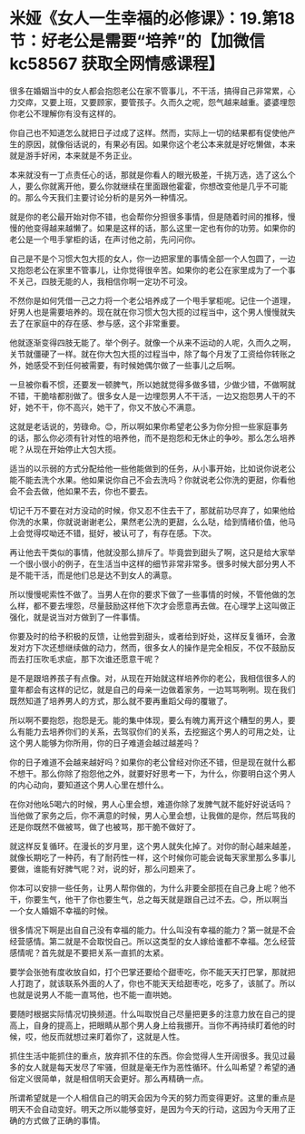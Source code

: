 # 米娅《女人一生幸福的必修课》：19.第18节：好老公是需要“培养”的【加微信 kc58567 获取全网情感课程】

很多在婚姻当中的女人都会抱怨老公在家不管事儿，不干活，搞得自己非常累，心力交瘁，又要上班，又要顾家，要管孩子。久而久之呢，怨气越来越重。婆婆埋怨你老公不理解你有没有这样的。

你自己也不知道怎么就把日子过成了这样。然而，实际上一切的结果都有促使他产生的原因，就像俗话说的，有果必有因。如果你这个老公本来就是好吃懒做，本来就是游手好闲，本来就是不务正业。

本来就没有一丁点责任心的话，那就是你看人的眼光极差，千挑万选，选了这么个人，要么你就离开他，要么你就继续在里面跟他霍霍，你想改变他是几乎不可能的。那么今天我们主要讨论分析的是另外一种情况。

就是你的老公最开始对你不错，也会帮你分担很多事情，但是随着时间的推移，慢慢的他变得越来越懒了。如果是这样的话，那么这里一定也有你的功劳。如果你的老公是一个甩手掌柜的话，在声讨他之前，先问问你。

自己是不是个习惯大包大揽的女人，你一边把家里的事情全部一个人包圆了，一边又抱怨老公在家里不管事儿，让你觉得很辛苦。如果你的老公在家里成为了一个事不关己，四肢无能的人，我相信你啊一定功不可没。

不然你是如何凭借一己之力将一个老公培养成了一个甩手掌柜呢。记住一个道理，好男人也是需要培养的。现在就在你习惯大包大揽的过程当中，这个男人慢慢就失去了在家庭中的存在感、参与感，这个非常重要。

他就逐渐变得四肢无能了。举个例子。就像一个从来不运动的人呢，久而久之啊，关节就僵硬了一样。就在你大包大揽的过程当中，除了每个月发了工资给你转账之外，她感受不到任何被需要，有时候她偶尔做了一些事儿之后啊。

一旦被你看不惯，还要发一顿脾气，所以她就觉得多做多错，少做少错，不做啊就不错，干脆啥都别做了。很多女人是一边埋怨男人不干活，一边又抱怨男人干的不好，她不干，你不高兴，她干了，你又不放心不满意。

这就是老话说的，劳碌命。😊，所以啊如果你希望老公多为你分担一些家庭事务的话，那么你必须有针对性的培养他，而不是抱怨和无休止的争吵。那么怎么培养呢？从现在开始停止大包大揽。

适当的以示弱的方式分配给他一些他能做到的任务，从小事开始，比如说你说老公能不能去洗个水果。他如果说你自己不会去洗吗？你就说老公你洗的更甜，你看他会不会去做，他如果不去，你也不要去。

切记千万不要在对方没动的时候，你又忍不住去干了，那就前功尽弃了，如果他给你洗的水果，你就说谢谢老公，果然老公洗的更甜，么么哒，给到情绪价值，他马上会觉得哎呦还不错，挺好，被认可了，有存在感。下次。

再让他去干类似的事情，他就没那么排斥了。毕竟尝到甜头了啊，这只是给大家举一个很小很小的例子，在生活当中这样的细节非常非常多。很多时候大部分男人不是不能干活，而是他们总是达不到女人的满意。

所以慢慢呢索性不做了。当男人在你的要求下做了一些事情的时候，不管他做的怎么样，都不要去埋怨，尽量鼓励这样他下次才会愿意再去做。在心理学上这叫做正强化，就是说当对方做到了一件事情。

你要及时的给予积极的反馈，让他尝到甜头，或者给到好处，这样反复循环，会激发对方下次还想继续做的动力，然而，很多女人的操作是完全相反，不仅不鼓励反而去打压吹毛求疵，那下次谁还愿意干呢？

是不是跟培养孩子有点像。对，从现在开始就这样培养你的老公，我相信很多人的童年都会有这样的记忆，就是自己的母亲一边做着家务，一边骂骂咧咧。现在我们既然知道了培养男人的方式，那么就不要再重蹈父母的覆辙了。

所以啊不要抱怨，抱怨是无。能的集中体现，要么有魄力离开这个糟型的男人，要么有能力去培养你们的关系，去驾驭你们的关系，去挖掘这个男人的可用之处，让这个男人能够为你所用，你的日子难道会越过越差吗？

你的日子难道不会越来越好吗？如果你的老公曾经对你还不错，但是现在就什么都不想干。那么你除了抱怨他之外，就要好好思考一下，为什么，你要明白这个男人的内心动向，要知道这个男人心里在想什么。

在你对他吆5喝六的时候，男人心里会想，难道你除了发脾气就不能好好说话吗？当他做了家务之后，你不满意的时候，男人心里会想，让我做的是你，然后骂我的还是你既然不做被骂，做了也被骂，那干脆不做好了。

就这样反复循环。在漫长的岁月里，这个男人就失化掉了。对你的耐心越来越差，就像长期吃了一种药，有了耐药性一样，这个时候你可能会说每天家里那么多事儿要做，谁能有好脾气呢？对，说的好，那么问题来了。

你本可以安排一些任务，让男人帮你做的，为什么非要全部揽在自己身上呢？他不干，你要生气，他干了你也要生气，总之每天就是跟自己过不去。😊，所以啊当一个女人婚姻不幸福的时候。

很多情况下啊是出自自己没有幸福的能力。什么叫没有幸福的能力？第一就是不会经营感情。第二就是不会取悦自己。所以这类型的女人嫁给谁都不幸福。怎么经营感情呢？首先就是不要把关系一直抓的太紧。

要学会张弛有度收放自如，打个巴掌还要给个甜枣吃，你不能天天打巴掌，那就把人打跑了，就该联系外面的人了，你也不能天天给甜枣吃，吃多了，该腻了。所以也就是说男人不能一直骂他，也不能一直哄她。

要随时根据实际情况切换频道。什么叫取悦自己尽量把更多的注意力放在自己的提高上，自身的提高上，把眼睛从那个男人身上给我挪开。当你不再持续盯着他的时候，哎，他反而就想过来盯着你了，这就是人性。

抓住生活中能抓住的重点，放弃抓不住的东西。你会觉得人生开阔很多。我见过最多的女人就是每天发尽了牢骚，但就是毫无作为恶性循环。什么叫希望？希望的通俗定义很简单，就是相信明天会更好。那么再精确一点。

所谓希望就是一个人相信自己的明天会因为今天的努力而变得更好。这里的重点是明天不会自动变好。明天之所以能够变好，是因为今天的行动，这因为今天用了正确的方式做了正确的事情。

